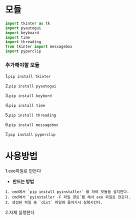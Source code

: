 # 모듈
```python
import tkinter as tk
import pyautogui 
import keyboard
import time 
import threading
from tkinter import messagebox
import pyperclip
```
### 추가해야할 모듈
1.`pip install tkinter`

2.`pip install pyautogui`

3.`pip install keybord`

4.`pip install time`

5.`pip install threading`

6.`pip install messagebox`

7.`pip install pyperclip`

# 사용방법

1.exe파일로 만든다
- **만드는 방법**
 ```
 1. cmd에서 `pip install pyinstaller` 를 하여 모듈을 설치한다.
 2. cmd에서 `pyinstaller -F 파일 경로`를 해서 exe 파일로 만든다.
 3. 생섬된 파일 중 `dist` 파일에 들어가서 실행시킨다.
 ``` 

2.자체 실행한다




